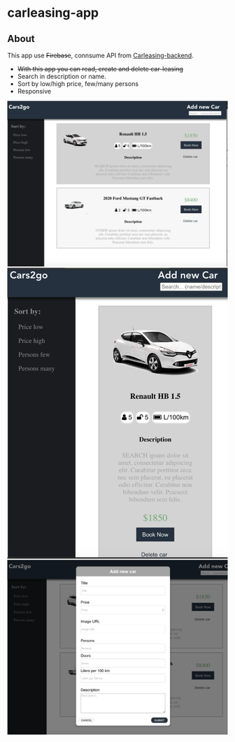 # carleasing-app

## About

This app use ~~Firebase~~, connsume API from [Carleasing-backend](https://github.com/ada024/carleasing-backend).
-  ~~With this app you can read, create and delete car-leasing~~
- Search in description or name.
- Sort by low/high price, few/many persons
- Responsive 

 <img src="https://github.com/ada024/carleasing-webapp/blob/master/screenshots/list.png" width=768  >
<br/> 
<img src="https://github.com/ada024/carleasing-webapp/blob/master/screenshots/mobile.png" width=768  >
<br/> 
<img src="https://github.com/ada024/carleasing-webapp/blob/master/screenshots/add.png" width=768  >
